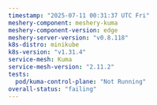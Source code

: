 ```yaml
---
timestamp: "2025-07-11 00:31:37 UTC Fri"
meshery-component: meshery-kuma
meshery-component-version: edge
meshery-server-version: "v0.8.118"
k8s-distro: minikube
k8s-version: "v1.31.4"
service-mesh: Kuma
service-mesh-version: "2.11.2"
tests:
  pod/kuma-control-plane: "Not Running"
overall-status: "failing"
---
```

